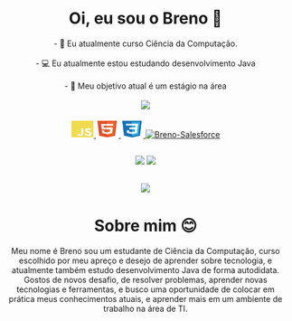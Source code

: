  <h1 align="center">Oi, eu sou o Breno 👋 </h1>


<div align="center">
 - 📖 Eu atualmente curso Ciência da Computação. <br> <br>
 - 💻 Eu atualmente estou estudando desenvolvimento Java<br> <br>
 - 🔭 Meu objetivo atual é um estágio na área <br> <br>
 </div>

<div align="center">
  <a href="https://github.com/brenok12S">
  <img height="180em" src="https://github-readme-stats.vercel.app/api?username=brenok12S&show_icons=true&theme=tokyonight&include_all_commits=true&count_private=true"/>
  <!--<img height="180em" src="https://github-readme-stats.vercel.app/api/top-langs/?username=brenok12S&layout=compact&langs_count=7&theme=tokyonight"/>-->
</div>

 
 <div  align="center "style="display: inline_block"><br>
  <img  alt="Breno-Js" height="30" width="40" src="https://raw.githubusercontent.com/devicons/devicon/master/icons/javascript/javascript-plain.svg">
  <img  alt="Breno-HTML" height="30" width="40" src="https://raw.githubusercontent.com/devicons/devicon/master/icons/html5/html5-original.svg">
  <img  alt="Breno-CSS" height="30" width="40" src="https://raw.githubusercontent.com/devicons/devicon/master/icons/css3/css3-original.svg">
  <img alt = "Breno-Salesforce" height="30" width="40" src="https://cdn.jsdelivr.net/gh/devicons/devicon@latest/icons/salesforce/salesforce-original.svg">
</div>
 
 ##
 
 <div align="center"> 
  <a href = "mailto:brenoferreiradasilva@gmail.com"><img src="https://img.shields.io/badge/-Gmail-%23333?style=for-the-badge&logo=gmail&logoColor=white" target="_blank"></a>
  <a href="https://www.linkedin.com/in/breno-machado-9232ab1b9/" target="_blank"><img src="https://img.shields.io/badge/-LinkedIn-%230077B5?style=for-the-badge&logo=linkedin&logoColor=white" target="_blank"></a>
 <!-- <a href="https://account.xbox.com/pt-br/profile?gamertag=brenok12SsS" target="_blank" rel="noopener noreferrer"><img src="https://img.shields.io/badge/Xbox-107C10?style=lat-square&logo=xbox&logoColor=white" alt="Xbox" height="29.5" width="125"></a><br> -->
</div>

  
 
  ##
 
 <div align="center">
   <img   src="https://user-images.githubusercontent.com/77738770/148061715-2b9cec43-36ee-4b01-bb12-0f7dc90bc270.gif">
 </div>
 
 <div align="center">
  <h1> Sobre mim 😊 </h1>
 <p>Meu nome é Breno sou um estudante de Ciência da Computação, curso escolhido por meu apreço e desejo de aprender sobre tecnologia, e atualmente também estudo desenvolvimento Java de forma autodidata. Gostos de novos desafio, de resolver problemas, aprender novas tecnologias  e ferramentas, e busco uma oportunidade de colocar em prática meus conhecimentos atuais, e aprender mais em um ambiente de trabalho na área de TI.</p>
 </div>

